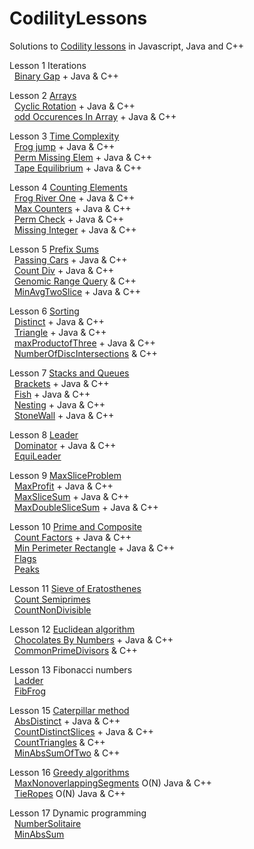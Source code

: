 # CodilityLessons

Solutions to [Codility lessons](https://app.codility.com/programmers/lessons) in Javascript, Java and C++

Lesson 1 Iterations<br>
&nbsp;  [Binary Gap](/1%20Iterations/BinaryGap/BinaryGap.MD) + Java & C++<br>

Lesson 2 [Arrays](/2%20Arrays)<br>
&nbsp;  [Cyclic Rotation](/2%20Arrays/Cyclic%20Rotation/CyclicRotation.MD) + Java & C++<br>
&nbsp;  [odd Occurences In Array](/2%20Arrays/oddOccurencesInArray/OddOccurrencesInArray.MD) + Java & C++<br>

Lesson 3 [Time Complexity](/3%20Time%20Complexity)<br>
&nbsp;  [Frog jump](/3%20Time%20Complexity/FrogJmp/frogJump.MD) + Java & C++<br>
&nbsp;  [Perm Missing Elem](/3%20Time%20Complexity/PermMissingElem/PermMissingElem.MD) + Java & C++<br>
&nbsp;  [Tape Equilibrium](/3%20Time%20Complexity/TapeEquilibrium/TapeEquilibrium.MD) + Java & C++ <br>

Lesson 4 [Counting Elements](/4%20Counting%20Elements)<br>
&nbsp;  [Frog River One](/4%20Counting%20Elements/FrogRiverOne/frog.MD) + Java & C++<br>
&nbsp;  [Max Counters](/4%20Counting%20Elements/MaxCounters/MaxCounters.MD) + Java & C++<br>
&nbsp;  [Perm Check](/4%20Counting%20Elements/PermCheck/permCheck.MD) + Java & C++<br>
&nbsp;  [Missing Integer](/4%20Counting%20Elements/missingInteger/missingInt.MD) + Java & C++<br>

Lesson 5 [Prefix Sums](/5%20PrefixSums)<br>
&nbsp; [Passing Cars](/5%20PrefixSums/PassingCars/passingCars.MD) + Java & C++<br>
&nbsp; [Count Div](/5%20PrefixSums/CountDiv/countDiv.MD) + Java & C++<br>
&nbsp; [Genomic Range Query](/5%20PrefixSums/GenomicRangeQuery/GRQ.MD) & C++<br>
&nbsp; [MinAvgTwoSlice](/5%20PrefixSums/MinAvgTwoSlice/MinAvgTwoSlice.MD) + Java & C++<br>

Lesson 6 [Sorting](/6%20Sorting/)<br>
&nbsp; [Distinct](/6%20Sorting/Distinct/Distinct.MD) + Java & C++<br>
&nbsp; [Triangle](/6%20Sorting/Triangle/Triagle.MD) + Java & C++<br>
&nbsp; [maxProductofThree](/6%20Sorting/maxProductofThree/MaxProdTree.MD) + Java & C++<br>
&nbsp; [NumberOfDiscIntersections](/6%20Sorting/NumberOfDiscIntersections/NumberOfDiscIntersections.MD) & C++ <br>

Lesson 7 [Stacks and Queues](/7%20StacksandQues/) <br>
&nbsp; [Brackets](/7%20StacksandQues/Brackets/brackets.MD) + Java & C++<br>
&nbsp; [Fish](/7%20StacksandQues/Fish/fish.MD) + Java & C++<br>
&nbsp; [Nesting](/7%20StacksandQues/Nesting/nesting.MD) + Java & C++<br>
&nbsp; [StoneWall](/7%20StacksandQues/StoneWall/stoneWall.MD) + Java & C++<br>

Lesson 8 [Leader](/8%20Leader/) <br>
&nbsp; [Dominator](/8%20Leader/Dominator/Dominator.MD) + Java & C++<br>
&nbsp; [EquiLeader](/8%20Leader/equiLeader/EquiLeader.MD) <br>

Lesson 9 [MaxSliceProblem](/9%20MaxSliceProblem/)<br>
&nbsp; [MaxProfit](/9%20MaxSliceProblem/MaxProfit/MaxProfit.MD) + Java & C++<br>
&nbsp; [MaxSliceSum](/9%20MaxSliceProblem/MaxSliceSum/MaxSliceSum.MD) + Java & C++ <br>
&nbsp; [MaxDoubleSliceSum](/9%20MaxSliceProblem/MaxDoubleSliceSum/MaxDoubleSliceSum.MD) + Java & C++ <br>

Lesson 10 [Prime and Composite](/10%20PrimeandComposite/)<br>
&nbsp; [Count Factors](/10%20PrimeandComposite/CountFactors/countFactors.MD) + Java & C++ <br>
&nbsp; [Min Perimeter Rectangle](/10%20PrimeandComposite/MinPerimeterRectangle/MinPerimeterRectangle.MD) + Java & C++ <br>
&nbsp; [Flags](/10%20PrimeandComposite/Flags/Flags.MD) <br>
&nbsp; [Peaks](/10%20PrimeandComposite/Peaks/Peaks.MD) <br>

Lesson 11 [Sieve of Eratosthenes](/11%20Sieve%20of%20Eratosthenes/)<br>
&nbsp; [Count Semiprimes](/11%20Sieve%20of%20Eratosthenes/CountSemiprimes/CountSemiprimes.MD) <br>
&nbsp; [CountNonDivisible](/11%20Sieve%20of%20Eratosthenes/CountNonDivisible/CountNonDivisible.MD) <br>

Lesson 12 [Euclidean algorithm](/12%20Euclidean%20algorithm/)<br>
&nbsp; [Chocolates By Numbers](/12%20Euclidean%20algorithm/ChocolatesByNumbers/ChocolatesByNumbers.MD) + Java & C++ <br>
&nbsp; [CommonPrimeDivisors](/12%20Euclidean%20algorithm/CommonPrimeDivisors/CommonPrimeDivisors.md) & C++ <br>

Lesson 13 Fibonacci numbers <br>
&nbsp; [Ladder](/13%20Fibonacci%20Numbers/Ladder/Ladder.MD) <br>
&nbsp; [FibFrog](/13%20Fibonacci%20Numbers/FibFrog/FibFrog.MD) <br>

Lesson 15 [Caterpillar method](/15%20Caterpillar%20method/) <br>
&nbsp; [AbsDistinct](/15%20Caterpillar%20method/AbsDistinct/absDistinct.MD) + Java & C++ <br>
&nbsp; [CountDistinctSlices](/15%20Caterpillar%20method/CountDistinctSlices/CountDistinctSlices.MD) + Java & C++ <br>
&nbsp; [CountTriangles](/15%20Caterpillar%20method/CountTriangles/CountTriangles.MD) & C++ <br>
&nbsp; [MinAbsSumOfTwo](/15%20Caterpillar%20method/MinAbsSumOfTwo/MinAbsSumOfTwo.MD) & C++ <br>

Lesson 16 [Greedy algorithms](/16%20Greedy%20algorithms/) <br>
&nbsp; [MaxNonoverlappingSegments](/16%20Greedy%20algorithms/MaxNonoverlappingSegments/MaxNonoverlappingSegments.MD) O(N) Java & C++ <br>
&nbsp; [TieRopes](/16%20Greedy%20algorithms/TieRopes/Tieropes.MD) O(N) Java & C++ <br>

Lesson 17 Dynamic programming <br>
&nbsp; [NumberSolitaire](/17%20Dynamic%20programming/NumberSolitaire/NumberSolitaire.MD) <br>
&nbsp; [MinAbsSum](/17%20Dynamic%20programming/MinAbsSum/MinAbsSum.MD) <br>